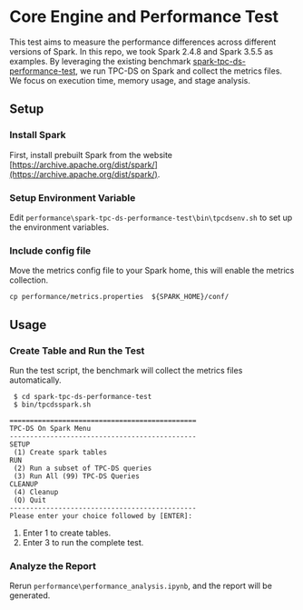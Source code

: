 # Core Engine and Performance Test
This test aims to measure the performance differences across different versions of Spark. In this repo, we took Spark 2.4.8 and Spark 3.5.5 as examples. By leveraging the existing benchmark [spark-tpc-ds-performance-test](https://github.com/IBM/spark-tpc-ds-performance-test.git), we run TPC-DS on Spark and collect the metrics files. We focus on execution time, memory usage, and stage analysis.

## Setup
### Install Spark
First, install prebuilt Spark from the website [https://archive.apache.org/dist/spark/](https://archive.apache.org/dist/spark/).

### Setup Environment Variable
Edit `performance\spark-tpc-ds-performance-test\bin\tpcdsenv.sh` to set up the environment variables.

### Include config file
Move the metrics config file to your Spark home, this will enable the metrics collection.

```
cp performance/metrics.properties  ${SPARK_HOME}/conf/
```

## Usage
### Create Table and Run the Test

Run the test script, the benchmark will collect the metrics files automatically.

```
 $ cd spark-tpc-ds-performance-test
 $ bin/tpcdsspark.sh 

==============================================
TPC-DS On Spark Menu
----------------------------------------------
SETUP
 (1) Create spark tables
RUN
 (2) Run a subset of TPC-DS queries
 (3) Run All (99) TPC-DS Queries
CLEANUP
 (4) Cleanup
 (Q) Quit
----------------------------------------------
Please enter your choice followed by [ENTER]: 
```

1. Enter 1 to create tables.
2. Enter 3 to run the complete test.

### Analyze the Report
Rerun `performance\performance_analysis.ipynb`, and the report will be generated.